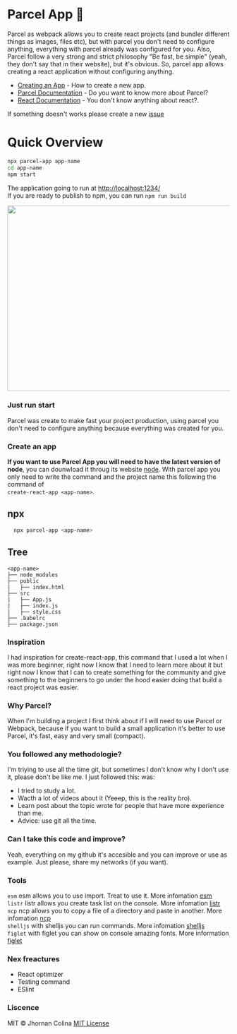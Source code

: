 # Parcel App 🚀
Parcel as webpack allows you to create react projects (and bundler different things as images, files etc), but with parcel you don't need to
configure anything, everything with parcel already was configured for you. Also, Parcel follow a very strong and strict philosophy 
"Be fast, be simple" (yeah, they don't say that in their website), but it's obvious. So, parcel app allows creating a react application
without configuring anything.

- [Creating an App](#creating-an-app) - How to create a new app.</br>
- [Parcel Documentation](https://parceljs.org/) - Do you want to know more about Parcel?</br>
- [React  Documentation](https://es.reactjs.org/) - You don't know anything about react?.
  
If something doesn't works please create a new [issue](https://github.com/karttofer/parcel-app/issues/new)

# Quick Overview
```sh
npx parcel-app app-name
cd app-name
npm start
```
The application going to run at [http://localhost:1234/](http://localhost:1234/)</br>
If you are ready to publish to npm, you can run `npm run build`
<p align="center">
  <img width="720" height="420" src="https://j.gifs.com/xn9P3z.gif">
</p>

### Just run start
Parcel was create to make fast your project production, using parcel you don't need to configure anything because everything was created for you.

### Create an app
**If you want to use Parcel App you will need to have the latest version of node**, you can dounwload it throug
its website [node](https://nodejs.org/es/). With parcel app you only need to write the command and the project name this following the command
of </br>`create-react-app <app-name>`.

## npx
```sh
  npx parcel-app <app-name>
```
## Tree
```
<app-name>
├── node_modules
├── public
|   ├── index.html
├── src
|   ├── App.js
|   ├── index.js
|   ├── style.css
├── .babelrc
├── package.json
```

### Inspiration
I had inspiration for create-react-app, this command that I used a lot when I was more beginner, right now I know that I need to learn more about it but right now I know that I can to create something for the community and give something to the beginners to go under the hood easier doing that build a react project was easier.

### Why Parcel?
When I'm building a project I first think about if I will need to use Parcel or Webpack, because if you want to build a small application
it's better to use Parcel, it's fast, easy and very small (compact). 

### You followed any methodologie?
I'm triying to use all the time git, but sometimes I don't know why I don't use it, please don't be like me. I just followed this:
was:
- I tried to study a lot.
- Wacth a lot of videos about it (Yeeep, this is the reality bro).
- Learn post about the topic wrote for people that have more experience than me.
- Advice: use git all the time.

### Can I take this code and improve?
Yeah, everything on my github it's accesible and you can improve or use as example. Just please, share my networks (if you want).

### Tools
`esm` esm allows you to use import. Treat to use it. More infomation [esm](https://www.npmjs.com/package/esm)</br>
`listr` listr allows you create task list on the console. More infomation [listr](https://www.npmjs.com/package/listr)</br>
`ncp` ncp allows you to copy a file of a directory and paste in another. More infomation [ncp](https://www.npmjs.com/package/ncp)</br>
`shelljs` with shelljs you can run commands. More infomation [shelljs](https://www.npmjs.com/package/shelljs)</br>
`figlet` with figlet you can show on console amazing fonts. More information [figlet](https://www.npmjs.com/package/figlet)

### Nex freactures
- React optimizer
- Testing command
- ESlint

### Liscence
MIT © Jhornan Colina [MIT License](https://github.com/karttofer/parcel-app/blob/master/LICENSE)